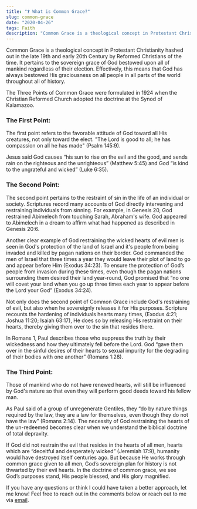 ```yaml
---
title: "❓ What is Common Grace?"
slug: common-grace
date: "2020-04-26"
tags: Faith
description: "Common Grace is a theological concept in Protestant Christianity hashed out in the late 19th and early 20th Century by Reformed Christians of the time."
---
```


Common Grace is a theological concept in Protestant Christianity hashed out in the late 19th and early 20th Century by Reformed Christians of the time. It pertains to the sovereign grace of God bestowed upon all of mankind regardless of their election. Effectively, this means that God has always bestowed His graciousness on all people in all parts of the world throughout all of history.

The Three Points of Common Grace were formulated in 1924 when the Christian Reformed Church adopted the doctrine at the Synod of Kalamazoo.

### The First Point:

The first point refers to the favorable attitude of God toward all His creatures, not only toward the elect. "The Lord is good to all; he has compassion on all he has made" (Psalm 145:9).

Jesus said God causes “his sun to rise on the evil and the good, and sends rain on the righteous and the unrighteous” (Matthew 5:45) and God “is kind to the ungrateful and wicked” (Luke 6:35).

### The Second Point:

The second point pertains to the restraint of sin in the life of an individual or society. Scriptures record many accounts of God directly intervening and restraining individuals from sinning. For example, in Genesis 20, God restrained Abimelech from touching Sarah, Abraham's wife. God appeared to Abimelech in a dream to affirm what had happened as described in Genesis 20:6.

Another clear example of God restraining the wicked hearts of evil men is seen in God's protection of the land of Israel and it's people from being invaded and killed by pagan nations on their border. God commanded the men of Israel that three times a year they would leave their plot of land to go and appear before Him (Exodus 34:23). To ensure the protection of God’s people from invasion during these times, even though the pagan nations surrounding them desired their land year-round, God promised that “no one will covet your land when you go up three times each year to appear before the Lord your God” (Exodus 34:24).

Not only does the second point of Common Grace include God's restraining of evil, but also when he sovereignly releases it for His purposes. Scripture recounts the hardening of individuals hearts many times, (Exodus 4:21; Joshua 11:20; Isaiah 63:17), He does so by releasing His restraint on their hearts, thereby giving them over to the sin that resides there.

In Romans 1, Paul describes those who suppress the truth by their wickedness and how they ultimately fell before the Lord. God “gave them over in the sinful desires of their hearts to sexual impurity for the degrading of their bodies with one another” (Romans 1:28).

### The Third Point:

Those of mankind who do not have renewed hearts, will still be influenced by God's nature so that even they will perform good deeds toward his fellow man.

As Paul said of a group of unregenerate Gentiles, they “do by nature things required by the law, they are a law for themselves, even though they do not have the law” (Romans 2:14). The necessity of God restraining the hearts of the un-redeemed becomes clear when we understand the biblical doctrine of total depravity.

If God did not restrain the evil that resides in the hearts of all men, hearts which are “deceitful and desperately wicked” (Jeremiah 17:9), humanity would have destroyed itself centuries ago. But because He works through common grace given to all men, God’s sovereign plan for history is not thwarted by their evil hearts. In the doctrine of common grace, we see God’s purposes stand, His people blessed, and His glory magnified.

If you have any questions or think I could have taken a better approach, let me know! Feel free to reach out in the comments below or reach out to me via [email](mailto:zacchary@puckeridge.me).
